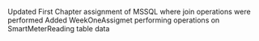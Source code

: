 Updated First Chapter assignment of MSSQL where join operations were performed
Added WeekOneAssigmet performing operations on SmartMeterReading table data
